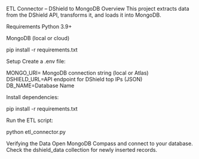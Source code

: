 ETL Connector – DShield to MongoDB Overview This project extracts data from the DShield API, transforms it, and loads it into MongoDB.

Requirements Python 3.9+

MongoDB (local or cloud)

pip install -r requirements.txt

Setup Create a .env file:

MONGO_URI= MongoDB connection string (local or Atlas) DSHIELD_URL=API endpoint for DShield top IPs (JSON) DB_NAME=Database Name

Install dependencies:

pip install -r requirements.txt

Run the ETL script:

python etl_connector.py

Verifying the Data Open MongoDB Compass and connect to your database. Check the dshield_data collection for newly inserted records.

